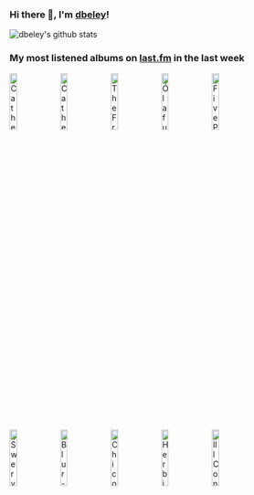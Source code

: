 ### Hi there 👋, I'm [dbeley](https://dbeley.ovh/en)!

![dbeley's github stats](https://github-readme-stats.vercel.app/api?username=dbeley)

### My most listened albums on [last.fm](https://www.last.fm/user/d_beley) in the last week

[<img src='https://lastfm.freetls.fastly.net/i/u/300x300/f7d8617f3d60af5d03bab6d0b0a5b08c.jpg' width='16%' height='16%' alt='Catherine Wheel - Ferment'>](https://www.last.fm/music/catherine%2bwheel/ferment)&nbsp;
[<img src='https://lastfm.freetls.fastly.net/i/u/300x300/6f535be0d85caa057fadfc47845af924.jpg' width='16%' height='16%' alt='Catherine Wheel - Chrome'>](https://www.last.fm/music/catherine%2bwheel/chrome)&nbsp;
[<img src='https://lastfm.freetls.fastly.net/i/u/300x300/8ea4dad3c3614770bca41a29c2e53b3d.png' width='16%' height='16%' alt='The Fratellis - Costello Music'>](https://www.last.fm/music/the%2bfratellis/costello%2bmusic)&nbsp;
[<img src='https://lastfm.freetls.fastly.net/i/u/300x300/4750be3130784dd293181e9676dbd9c0.png' width='16%' height='16%' alt='Ólafur Arnalds - Eulogy for Evolution'>](https://www.last.fm/music/%25c3%2593lafur%2barnalds/eulogy%2bfor%2bevolution)&nbsp;
[<img src='https://lastfm.freetls.fastly.net/i/u/300x300/5a0bb9a5b63bc4ebf4ca55b3aed0d880.png' width='16%' height='16%' alt='Five Pebbles - forgetmenot'>](https://www.last.fm/music/five%2bpebbles/forgetmenot)&nbsp;
<br>
[<img src='https://lastfm.freetls.fastly.net/i/u/300x300/b9c849c84a7d30b3aa6574602a45b8aa.jpg' width='16%' height='16%' alt='Swervedriver - Mezcal Head'>](https://www.last.fm/music/swervedriver/mezcal%2bhead)&nbsp;
[<img src='https://lastfm.freetls.fastly.net/i/u/300x300/e460b96d75fc4ea5ba5abafc376c4348.png' width='16%' height='16%' alt='Blur - Think Tank'>](https://www.last.fm/music/blur/think%2btank)&nbsp;
[<img src='https://lastfm.freetls.fastly.net/i/u/300x300/d951a0a1940d329f13b98239ea2e8ba1.jpg' width='16%' height='16%' alt='Chico Buarque - Chico Buarque de Hollanda'>](https://www.last.fm/music/chico%2bbuarque/chico%2bbuarque%2bde%2bhollanda)&nbsp;
[<img src='https://lastfm.freetls.fastly.net/i/u/300x300/c4ecb3bba64b45ccc557fe79ba68b0ba.jpg' width='16%' height='16%' alt='Herbie Hancock - Secrets'>](https://www.last.fm/music/herbie%2bhancock/secrets)&nbsp;
[<img src='https://lastfm.freetls.fastly.net/i/u/300x300/e128e76eb7a6efd60aa26055a2ba34ec.jpg' width='16%' height='16%' alt='Ill Considered - Liminal Space'>](https://www.last.fm/music/ill%2bconsidered/liminal%2bspace)&nbsp;
<br>
